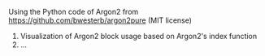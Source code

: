 Using the Python code of Argon2 from https://github.com/bwesterb/argon2pure (MIT license)

1. Visualization of Argon2 block usage based on Argon2's index function
2. ...

